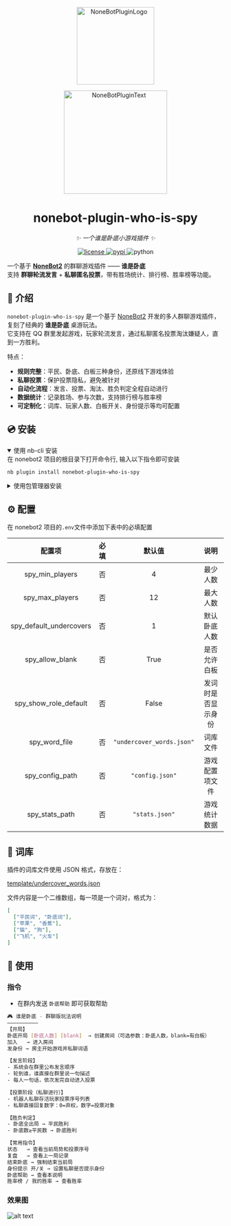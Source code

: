 <div align="center">
  <img src="https://s2.loli.net/2022/06/16/opBDE8Swad5rU3n.png" width="180" height="180" alt="NoneBotPluginLogo">
  <br>
  <p><img src="https://s2.loli.net/2022/06/16/xsVUGRrkbn1ljTD.png" width="240" alt="NoneBotPluginText"></p>
</div>

<div align="center">

# nonebot-plugin-who-is-spy

_✨ 一个谁是卧底小游戏插件 ✨_


<a href="./LICENSE">
    <img src="https://img.shields.io/github/license/Hanserprpr/nonebot-plugin-who-is-spy.svg" alt="license">
</a>
<a href="https://pypi.python.org/pypi/nonebot-plugin-who-is-spy">
    <img src="https://img.shields.io/pypi/v/nonebot-plugin-who-is-spy.svg" alt="pypi">
</a>
<img src="https://img.shields.io/badge/python-3.9+-blue.svg" alt="python">

</div>

一个基于 **[NoneBot2](https://nonebot.dev/)** 的群聊游戏插件 —— **谁是卧底**  
支持 **群聊轮流发言** + **私聊匿名投票**，带有胜场统计、排行榜、胜率榜等功能。

## 📖 介绍

`nonebot-plugin-who-is-spy` 是一个基于 [NoneBot2](https://v2.nonebot.dev/) 开发的多人群聊游戏插件，复刻了经典的 **谁是卧底** 桌游玩法。  
它支持在 QQ 群里发起游戏，玩家轮流发言，通过私聊匿名投票淘汰嫌疑人，直到一方胜利。  

特点：
- **规则完整**：平民、卧底、白板三种身份，还原线下游戏体验  
- **私聊投票**：保护投票隐私，避免被针对  
- **自动化流程**：发言、投票、淘汰、胜负判定全程自动进行  
- **数据统计**：记录胜场、参与次数，支持排行榜与胜率榜  
- **可定制化**：词库、玩家人数、白板开关、身份提示等均可配置

## 💿 安装

<details open>
<summary>使用 nb-cli 安装</summary>
在 nonebot2 项目的根目录下打开命令行, 输入以下指令即可安装

    nb plugin install nonebot-plugin-who-is-spy

</details>

<details>
<summary>使用包管理器安装</summary>
在 nonebot2 项目的插件目录下, 打开命令行, 根据你使用的包管理器, 输入相应的安装命令

<details>
<summary>pip</summary>

    pip install nonebot-plugin-who-is-spy
</details>
<details>
<summary>pdm</summary>

    pdm add nonebot-plugin-who-is-spy
</details>
<details>
<summary>poetry</summary>

    poetry add nonebot-plugin-who-is-spy
</details>
<details>
<summary>conda</summary>

    conda install nonebot-plugin-who-is-spy
</details>

打开 nonebot2 项目根目录下的 `pyproject.toml` 文件, 在 `[tool.nonebot]` 部分追加写入

    plugins = ["nonebot_plugin_template"]

</details>

## ⚙️ 配置

在 nonebot2 项目的`.env`文件中添加下表中的必填配置

| 配置项 | 必填 | 默认值 | 说明 |
|:-----:|:----:|:----:|:----:|
| spy_min_players | 否 | 4 | 最少人数 |
| spy_max_players | 否 | 12 | 最大人数 |
| spy_default_undercovers | 否 | 1 | 默认卧底人数 |
| spy_allow_blank | 否 | True | 是否允许白板 |
| spy_show_role_default | 否 | False | 发词时是否显示身份 |
| spy_word_file | 否 | `"undercover_words.json"` | 词库文件 |
| spy_config_path | 否 | `"config.json"` | 游戏配置项文件 |
| spy_stats_path | 否 | `"stats.json"` | 游戏统计数据 |

## 📂 词库

插件的词库文件使用 JSON 格式，存放在：

[template/undercover_words.json](template/undercover_words.json)

文件内容是一个二维数组，每一项是一个词对，格式为：

```json
[
  ["平民词", "卧底词"],
  ["苹果", "香蕉"],
  ["猫", "狗"],
  ["飞机", "火车"]
]
```

## 🎉 使用

### 指令

- 在群内发送 `卧底帮助` 即可获取帮助

```sh
🎮 谁是卧底 - 群聊版玩法说明
——————————
【开局】
卧底开局 [卧底人数] [blank]  → 创建房间（可选参数：卧底人数，blank=有白板）
加入   → 进入房间
发身份 → 房主开始游戏并私聊词语

【发言阶段】
- 系统会在群里公布发言顺序
- 轮到谁，谁直接在群里说一句描述
- 每人一句话，依次发完自动进入投票

【投票阶段（私聊进行）】
- 机器人私聊存活玩家投票序号列表
- 私聊直接回复数字：0=弃权，数字=投票对象

【胜负判定】
- 卧底全出局 → 平民胜利
- 卧底数≥平民数 → 卧底胜利

【常用指令】
状态   → 查看当前局势和投票序号
复盘   → 查看上一局记录
结束卧底 → 强制结束当前局
身份提示 开/关 → 设置私聊是否提示身份
卧底帮助 → 查看本说明
胜率榜 / 我的胜率 → 查看胜率 
```

### 效果图

![alt text](dd293f33ba2a5fab033aa7829a44c20a.jpg)
